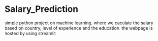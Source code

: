 # Salary_Prediction

simple python project on machine learning, where we caculate the salary based on country, level of experience and the education.
the webpage is hosted by using streamlit
